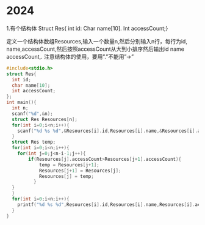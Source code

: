 # 2024
1.有个结构体
Struct Res{
int id:
Char name[10].
Int accessCount;}

定义一个结构体数组Resources,输入一个数量n,然后分别输入n行，每行为id,
name,accessCount,然后按照accessCount从大到小排序然后输出id name accessCount,.
注意结构体的使用，要用”.”不能用”->”

```C
#include<stdio.h>
struct Res{
  int id;
  char name[10];
  int accessCount;
};
int main(){
  int n;
  scanf("%d",&n);
  struct Res Resources[n];
  for(int i=0;i<n;i++){
    scanf("%d %s %d",&Resources[i].id,Resources[i].name,&Resources[i].accessCount);
  }
  struct Res temp;
  for(int i=0;i<n;i++){
    for(int j=0;j<n-i-1;j++){
        if(Resources[j].accessCount>Resources[j+1].accessCount){
            temp = Resources[j+1];
            Resources[j+1] = Resources[j];
            Resources[j] = temp;
          }
  }
  }
  for(int i=0;i<n;i++){
    printf("%d %s %d",Resources[i].id,Resources[i].name,Resources[i].accessCount);
  }
}
```


